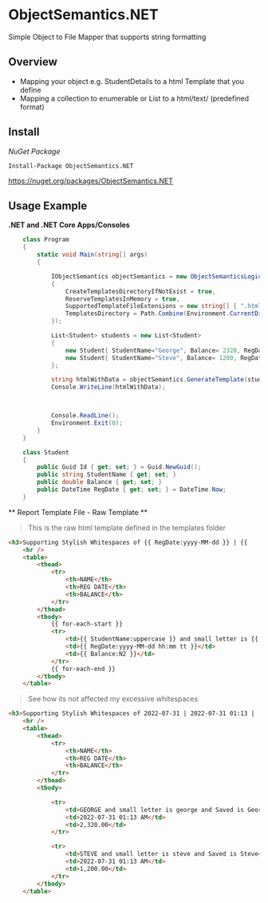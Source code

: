 # ObjectSemantics.NET
Simple Object to File Mapper that supports string formatting

## Overview

* Mapping your object e.g. StudentDetails to a html Template that you define
* Mapping a collection to enumerable or List to a html/text/ (predefined format)

## Install 

*NuGet Package*
```
Install-Package ObjectSemantics.NET
```
https://nuget.org/packages/ObjectSemantics.NET

## Usage Example

**.NET and .NET Core Apps/Consoles**
```cs
    class Program
    {
        static void Main(string[] args)
        {

            IObjectSemantics objectSemantics = new ObjectSemanticsLogic(new ObjectSemanticsOptions
            {
                CreateTemplatesDirectoryIfNotExist = true,
                ReserveTemplatesInMemory = true,
                SupportedTemplateFileExtensions = new string[] { ".html" },
                TemplatesDirectory = Path.Combine(Environment.CurrentDirectory, "Samples")
            });

            List<Student> students = new List<Student>
            {
                new Student{ StudentName="George", Balance= 2320, RegDate= DateTime.Now },
                new Student{ StudentName="Steve", Balance= 1200, RegDate= DateTime.Now },
            };

            string htmlWithData = objectSemantics.GenerateTemplate(students, "report.html");
            Console.WriteLine(htmlWithData);



            Console.ReadLine();
            Environment.Exit(0);
        }
    }

    class Student
    {
        public Guid Id { get; set; } = Guid.NewGuid();
        public string StudentName { get; set; }
        public double Balance { get; set; }
        public DateTime RegDate { get; set; } = DateTime.Now;
    }
```

** Report Template File - Raw Template **
> This is the raw html template defined in the templates folder
```html
<h3>Supporting Stylish Whitespaces of {{ RegDate:yyyy-MM-dd }} | {{    RegDate:yyyy-MM-dd hh:mm    }} |  {{RegDate:hh tt    }} |  {{   RegDate:yyyy-dd hh:mm}}</h3>
    <hr />
    <table>
        <thead>
            <tr>
                <th>NAME</th>
                <th>REG DATE</th>
                <th>BALANCE</th>
            </tr>
        </thead>
        <tbody>
            {{ for-each-start }}
            <tr>
                <td>{{ StudentName:uppercase }} and small letter is {{ StudentName:lowercase }} and Saved is {{ StudentName}}</td>
                <td>{{ RegDate:yyyy-MM-dd hh:mm tt }}</td>
                <td>{{ Balance:N2 }}</td>
            </tr>
            {{ for-each-end }}
        </tbody>
    </table>
```

> See how its not affected my excessive whitespaces
```html
<h3>Supporting Stylish Whitespaces of 2022-07-31 | 2022-07-31 01:13 |  01 AM |  2022-31 01:13</h3>
    <hr />
    <table>
        <thead>
            <tr>
                <th>NAME</th>
                <th>REG DATE</th>
                <th>BALANCE</th>
            </tr>
        </thead>
        <tbody>

            <tr>
                <td>GEORGE and small letter is george and Saved is George</td>
                <td>2022-07-31 01:13 AM</td>
                <td>2,320.00</td>
            </tr>

            <tr>
                <td>STEVE and small letter is steve and Saved is Steve</td>
                <td>2022-07-31 01:13 AM</td>
                <td>1,200.00</td>
            </tr>
        </tbody>
    </table>
```
